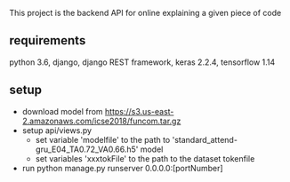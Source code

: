 This project is the backend API for online explaining a given piece of code

## requirements
python 3.6, django, django REST framework, keras 2.2.4, tensorflow 1.14

## setup
- download model from https://s3.us-east-2.amazonaws.com/icse2018/funcom.tar.gz
- setup api/views.py
  - set variable 'modelfile' to the path to 'standard_attend-gru_E04_TA0.72_VA0.66.h5' model
  - set variables 'xxxtokFile' to the path to the dataset tokenfile
- run python manage.py runserver 0.0.0.0:\[portNumber\]